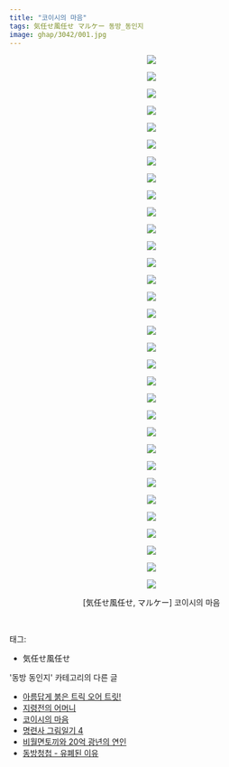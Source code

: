 ```yaml
---
title: "코이시의 마음"
tags: 気任せ風任せ マルケー 동방_동인지
image: ghap/3042/001.jpg
---
```

<div class="article">
<p style="text-align: center; clear: none; float: none;"><img src="{{ site.nasurl }}/ghap/3042/001.jpg"/></p>
<p style="text-align: center; clear: none; float: none;"><img src="{{ site.nasurl }}/ghap/3042/002.jpg"/></p>
<p style="text-align: center; clear: none; float: none;"><img src="{{ site.nasurl }}/ghap/3042/003.jpg"/></p>
<p style="text-align: center; clear: none; float: none;"><img src="{{ site.nasurl }}/ghap/3042/004.jpg"/></p>
<p style="text-align: center; clear: none; float: none;"><img src="{{ site.nasurl }}/ghap/3042/005.jpg"/></p>
<p style="text-align: center; clear: none; float: none;"><img src="{{ site.nasurl }}/ghap/3042/006.jpg"/></p>
<p style="text-align: center; clear: none; float: none;"><img src="{{ site.nasurl }}/ghap/3042/007.jpg"/></p>
<p style="text-align: center; clear: none; float: none;"><img src="{{ site.nasurl }}/ghap/3042/008.jpg"/></p>
<p style="text-align: center; clear: none; float: none;"><img src="{{ site.nasurl }}/ghap/3042/009.jpg"/></p>
<p style="text-align: center; clear: none; float: none;"><img src="{{ site.nasurl }}/ghap/3042/010.jpg"/></p>
<p style="text-align: center; clear: none; float: none;"><img src="{{ site.nasurl }}/ghap/3042/011.jpg"/></p>
<p style="text-align: center; clear: none; float: none;"><img src="{{ site.nasurl }}/ghap/3042/012.jpg"/></p>
<p style="text-align: center; clear: none; float: none;"><img src="{{ site.nasurl }}/ghap/3042/013.jpg"/></p>
<p style="text-align: center; clear: none; float: none;"><img src="{{ site.nasurl }}/ghap/3042/014.jpg"/></p>
<p style="text-align: center; clear: none; float: none;"><img src="{{ site.nasurl }}/ghap/3042/015.jpg"/></p>
<p style="text-align: center; clear: none; float: none;"><img src="{{ site.nasurl }}/ghap/3042/016.jpg"/></p>
<p style="text-align: center; clear: none; float: none;"><img src="{{ site.nasurl }}/ghap/3042/017.jpg"/></p>
<p style="text-align: center; clear: none; float: none;"><img src="{{ site.nasurl }}/ghap/3042/018.jpg"/></p>
<p style="text-align: center; clear: none; float: none;"><img src="{{ site.nasurl }}/ghap/3042/019.jpg"/></p>
<p style="text-align: center; clear: none; float: none;"><img src="{{ site.nasurl }}/ghap/3042/020.jpg"/></p>
<p style="text-align: center; clear: none; float: none;"><img src="{{ site.nasurl }}/ghap/3042/021.jpg"/></p>
<p style="text-align: center; clear: none; float: none;"><img src="{{ site.nasurl }}/ghap/3042/022.jpg"/></p>
<p style="text-align: center; clear: none; float: none;"><img src="{{ site.nasurl }}/ghap/3042/023.jpg"/></p>
<p style="text-align: center; clear: none; float: none;"><img src="{{ site.nasurl }}/ghap/3042/024.jpg"/></p>
<p style="text-align: center; clear: none; float: none;"><img src="{{ site.nasurl }}/ghap/3042/025.jpg"/></p>
<p style="text-align: center; clear: none; float: none;"><img src="{{ site.nasurl }}/ghap/3042/026.jpg"/></p>
<p style="text-align: center; clear: none; float: none;"><img src="{{ site.nasurl }}/ghap/3042/027.jpg"/></p>
<p style="text-align: center; clear: none; float: none;"><img src="{{ site.nasurl }}/ghap/3042/028.jpg"/></p>
<p style="text-align: center; clear: none; float: none;"><img src="{{ site.nasurl }}/ghap/3042/029.jpg"/></p>
<p style="text-align: center; clear: none; float: none;"><img src="{{ site.nasurl }}/ghap/3042/030.jpg"/></p>
<p style="text-align: center; clear: none; float: none;"><img src="{{ site.nasurl }}/ghap/3042/031.jpg"/></p>
<p style="text-align: center; clear: none; float: none;"><img src="{{ site.nasurl }}/ghap/3042/032.jpg"/></p>
<p style="text-align: center; clear: none; float: none;">[気任せ風任せ, マルケー] 코이시의 마음</p>
<p><br/></p>
</div><div class="tagTrail">
<p>태그: </p>
<ul>
<li>気任せ風任せ</li>
</ul>
</div><div class="another">
<p>'동방 동인지' 카테고리의 다른 글</p>
<ul>
<li><a href="/2017-01-01-ghap_3048">아름답게 붉은 트릭 오어 트릿!</a></li>
<li><a href="/2017-01-01-ghap_3045">지령전의 어머니</a></li>
<li><a href="/2017-01-01-ghap_3042">코이시의 마음</a></li>
<li><a href="/2016-12-31-ghap_3037">명련사 그림일기 4</a></li>
<li><a href="/2016-12-31-ghap_3036">비월면토끼와 20억 광년의 연인</a></li>
<li><a href="/2016-12-29-ghap_3033">동방청첩 - 유폐된 이유</a></li>
</ul>
</div><div class="cb_module cb_fluid">
<div class="cb_wrt cb_profile">
</div><!-- commentList close -->
</div>